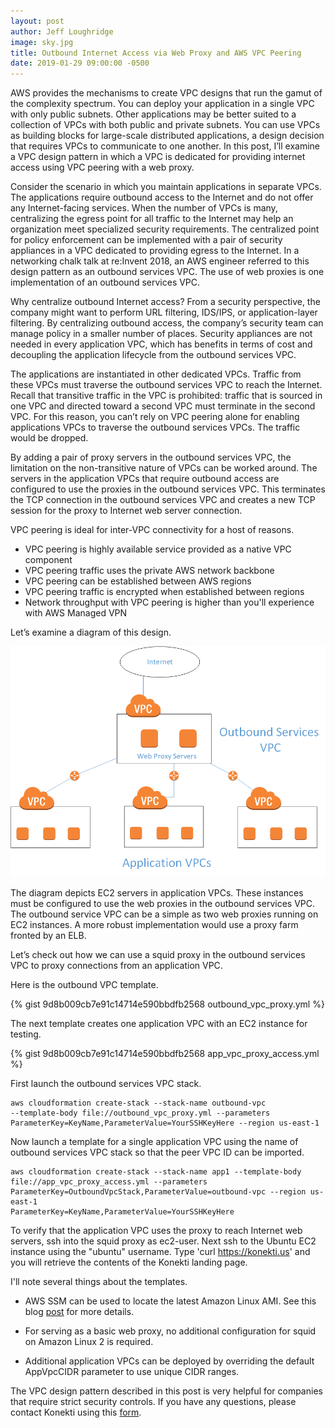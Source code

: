 ```yaml
---
layout: post
author: Jeff Loughridge
image: sky.jpg
title: Outbound Internet Access via Web Proxy and AWS VPC Peering
date: 2019-01-29 09:00:00 -0500
---
```

AWS provides the mechanisms to create VPC designs that run the gamut of 
the complexity spectrum. You can deploy your application in a single VPC 
with only public subnets. Other applications may be better suited to a 
collection of VPCs with both public and private subnets. You can use 
VPCs as building blocks for large-scale distributed applications, a 
design decision that requires VPCs to communicate to one another. In 
this post, I’ll examine a VPC design pattern in which a VPC is 
dedicated for providing internet access using VPC peering with a web 
proxy. 

Consider the scenario in which you maintain applications in separate 
VPCs. The applications require outbound access to the Internet and do 
not offer any Internet-facing services. When the number of VPCs is many, 
centralizing the egress point for all traffic to the Internet may help 
an organization meet specialized security requirements. The centralized 
point for policy enforcement can be implemented with a pair of security 
appliances in a VPC dedicated to providing egress to the Internet. In a 
networking chalk talk at re:Invent 2018, an AWS engineer referred to 
this design pattern as an outbound services VPC. The use of web proxies 
is one implementation of an outbound services VPC. 

Why centralize outbound Internet access? From a security perspective, 
the company might want to perform URL filtering, IDS/IPS, or 
application-layer filtering. By centralizing outbound access, the 
company’s security team can manage policy in a smaller number of 
places. Security appliances are not needed in every application VPC, 
which has benefits in terms of cost and decoupling the application 
lifecycle from the outbound services VPC. 

The applications are instantiated in other dedicated VPCs. Traffic from 
these VPCs must traverse the outbound services VPC to reach the 
Internet. Recall that transitive traffic in the VPC is prohibited: 
traffic that is sourced in one VPC and directed toward a second VPC must 
terminate in the second VPC. For this reason, you can’t rely on VPC 
peering alone for enabling applications VPCs to traverse the outbound 
services VPCs. The traffic would be dropped. 

By adding a pair of proxy servers in the outbound services VPC, the 
limitation on the non-transitive nature of VPCs can be worked around. The 
servers in the application VPCs that require outbound access are 
configured to use the proxies in the outbound services VPC. This 
terminates the TCP connection in the outbound services VPC and creates a 
new TCP session for the proxy to Internet web server connection. 

VPC peering is ideal for inter-VPC connectivity for a host of reasons. 

* VPC peering is highly available service provided as a native VPC component
* VPC peering traffic uses the private AWS network backbone
* VPC peering can be established between AWS regions 
* VPC peering traffic is encrypted when established between regions 
* Network throughput with VPC peering is higher than you'll experience with AWS Managed VPN

Let’s examine a diagram of this design. 

![Outbound Services VPC Diagram](/uploads/2019/01/29/Proxy_diagram.png)

The diagram depicts EC2 servers in application VPCs. These instances 
must be configured to use the web proxies in the outbound services VPC. 
The outbound service VPC can be a simple as two web proxies running on 
EC2 instances. A more robust implementation would use a proxy farm 
fronted by an ELB. 

Let’s check out how we can use a squid proxy in the outbound services 
VPC to proxy connections from an application VPC. 

Here is the outbound VPC template.

{% gist 9d8b009cb7e91c14714e590bbdfb2568 outbound_vpc_proxy.yml %}

The next template creates one application VPC with an EC2 instance for testing.

{% gist 9d8b009cb7e91c14714e590bbdfb2568 app_vpc_proxy_access.yml %}


First launch the outbound services VPC stack.

```
aws cloudformation create-stack --stack-name outbound-vpc 
--template-body file://outbound_vpc_proxy.yml --parameters 
ParameterKey=KeyName,ParameterValue=YourSSHKeyHere --region us-east-1
```

Now launch a template for a single application VPC using the name of outbound services VPC
stack so that the peer VPC ID can be imported.

```
aws cloudformation create-stack --stack-name app1 --template-body 
file://app_vpc_proxy_access.yml --parameters 
ParameterKey=OutboundVpcStack,ParameterValue=outbound-vpc --region us-east-1
ParameterKey=KeyName,ParameterValue=YourSSHKeyHere 
```

To verify that the application VPC uses the proxy to reach Internet web servers, ssh into the squid proxy as ec2-user.
Next ssh to the Ubuntu EC2 instance using the "ubuntu" username. Type 'curl https://konekti.us' and you will retrieve
the contents of the Konekti landing page.

I'll note several things about the templates.
* AWS SSM can be used to locate the latest Amazon Linux AMI. See this blog 
[post](https://aws.amazon.com/blogs/compute/query-for-the-latest-amazon-linux-ami-ids-using-aws-systems-manager-parameter-store/)
for more details.

* For serving as a basic web proxy, no additional configuration for squid on Amazon Linux 2 is required.

* Additional application VPCs can be deployed by overriding the default AppVpcCIDR parameter to use unique CIDR ranges.

The VPC design pattern described in this post is very helpful for companies that require strict security controls. If you have 
any questions, please contact Konekti using this [form](https://konekti.us/#contact).

